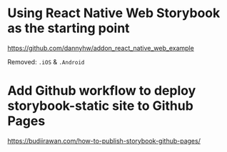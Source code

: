 # Using React Native Web Storybook as the starting point

https://github.com/dannyhw/addon_react_native_web_example

Removed: `.iOS` & `.Android`

# Add Github workflow to deploy storybook-static site to Github Pages

https://budiirawan.com/how-to-publish-storybook-github-pages/
